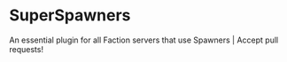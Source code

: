 # SuperSpawners
An essential plugin for all Faction servers that use Spawners | Accept pull requests!
